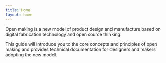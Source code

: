 ```yaml
---
title: Home
layout: home
---
```


Open making is a new model of product design and manufacture based on
digital fabrication technology and open source thinking.

This guide will introduce you to the core concepts and principles of
open making and provides technical documentation for designers and makers
adopting the <span class="no-wrap">new model</span>.
